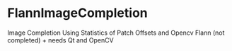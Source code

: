 FlannImageCompletion
====================

Image Completion Using Statistics of Patch Offsets and Opencv Flann (not completed) + needs Qt and OpenCV